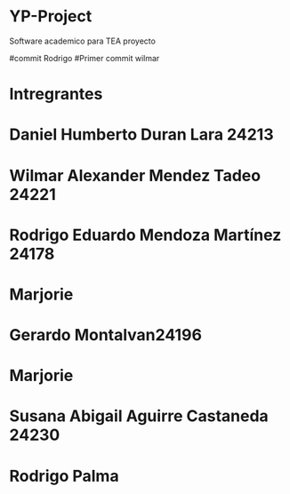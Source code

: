 # YP-Project
Software academico para TEA
proyecto 

#commit Rodrigo
#Primer commit wilmar 
# Intregrantes 
# Daniel Humberto Duran Lara 24213
# Wilmar Alexander Mendez Tadeo 24221
# Rodrigo Eduardo Mendoza Martínez 24178
# Marjorie
# Gerardo Montalvan24196
# Marjorie 
# Susana Abigail Aguirre Castaneda 24230
# Rodrigo Palma